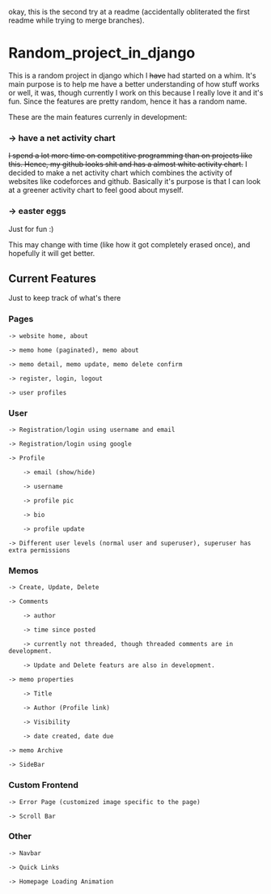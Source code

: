 okay, this is the second try at a readme (accidentally obliterated the first readme while trying to merge branches).

# Random_project_in_django

This is a random project in django which I ~~have~~ had started on a whim. It's main purpose is to help me have a better understanding of how stuff works or well, it was, though currently I work on this because I really love it and it's fun. Since the features are pretty random, hence it has a random name.


These are the main features currenly in development:

### -> have a net activity chart

~~I spend a lot more time on competitive programming than on projects like this. Hence, my github looks shit and has a almost white activity chart.~~
I decided to make a net activity chart which combines the activity of websites like codeforces and github. Basically it's purpose is that I can look at a greener activity chart to feel good about myself.

### -> easter eggs

Just for fun :)

This may change with time (like how it got completely erased once), and hopefully it will get better.


## Current Features

Just to keep track of what's there

### Pages

    -> website home, about

    -> memo home (paginated), memo about

    -> memo detail, memo update, memo delete confirm

    -> register, login, logout

    -> user profiles

### User

    -> Registration/login using username and email

    -> Registration/login using google

    -> Profile

        -> email (show/hide)
        
        -> username

        -> profile pic

        -> bio

        -> profile update

    -> Different user levels (normal user and superuser), superuser has extra permissions

### Memos

    -> Create, Update, Delete

    -> Comments
        
        -> author

        -> time since posted

        -> currently not threaded, though threaded comments are in development.

        -> Update and Delete featurs are also in development.

    -> memo properties

        -> Title

        -> Author (Profile link)

        -> Visibility

        -> date created, date due

    -> memo Archive

    -> SideBar

### Custom Frontend

    -> Error Page (customized image specific to the page)

    -> Scroll Bar

### Other
    
    -> Navbar

    -> Quick Links
    
    -> Homepage Loading Animation


